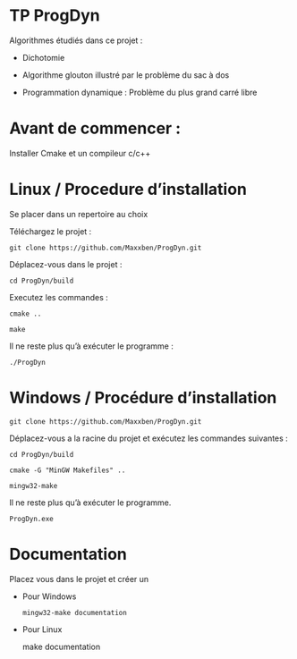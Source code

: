 # TP ProgDyn
Algorithmes étudiés dans ce projet :

- Dichotomie

- Algorithme glouton illustré par le problème du sac à dos

- Programmation dynamique : Problème du plus grand carré libre

# Avant de commencer :

Installer Cmake et un compileur c/c++

# Linux / Procedure d’installation

Se placer dans un repertoire au choix

Téléchargez le projet :

    git clone https://github.com/Maxxben/ProgDyn.git

Déplacez-vous dans le projet :

    cd ProgDyn/build

Executez les commandes :

    cmake ..
    
    make

Il ne reste plus qu’à exécuter le programme :

    ./ProgDyn

# Windows / Procédure d’installation

    git clone https://github.com/Maxxben/ProgDyn.git

Déplacez-vous a la racine du projet et exécutez les commandes suivantes :

    cd ProgDyn/build
  
    cmake -G "MinGW Makefiles" ..
  
    mingw32-make

Il ne reste plus qu’à exécuter le programme.

    ProgDyn.exe

# Documentation

Placez vous dans le projet et créer un

- Pour Windows

      mingw32-make documentation

- Pour Linux

    make documentation

